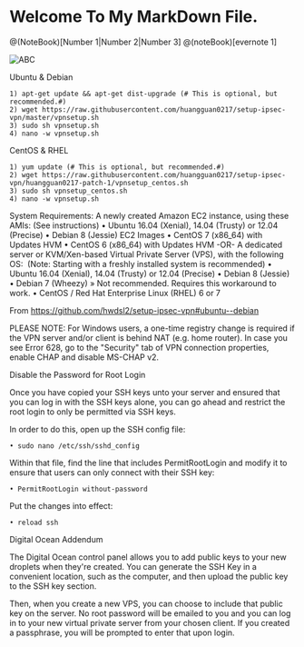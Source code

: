 # Welcome To My MarkDown File.
@(NoteBook)[Number 1|Number 2|Number 3]
@(noteBook)[evernote 1]



![ABC](http://www.baidu.com/img/bdlogo.gif)

Ubuntu & Debian

	1) apt-get update && apt-get dist-upgrade (# This is optional, but recommended.#)
	2) wget https://raw.githubusercontent.com/huangguan0217/setup-ipsec-vpn/master/vpnsetup.sh    
	3) sudo sh vpnsetup.sh
   	4) nano -w vpnsetup.sh

CentOS & RHEL

	1) yum update (# This is optional, but recommended.#)
	2) wget https://raw.githubusercontent.com/huangguan0217/setup-ipsec-vpn/huangguan0217-patch-1/vpnsetup_centos.sh
	3) sudo sh vpnsetup_centos.sh
	4) nano -w vpnsetup.sh

System Requirements:
A newly created Amazon EC2 instance, using these AMIs: (See instructions)
	• Ubuntu 16.04 (Xenial), 14.04 (Trusty) or 12.04 (Precise)
	• Debian 8 (Jessie) EC2 Images
	• CentOS 7 (x86_64) with Updates HVM
	• CentOS 6 (x86_64) with Updates HVM
-OR-
A dedicated server or KVM/Xen-based Virtual Private Server (VPS), with the following OS:
 (Note: Starting with a freshly installed system is recommended)
	• Ubuntu 16.04 (Xenial), 14.04 (Trusty) or 12.04 (Precise)
	• Debian 8 (Jessie)
	• Debian 7 (Wheezy) » Not recommended. Requires this workaround to work.
	• CentOS / Red Hat Enterprise Linux (RHEL) 6 or 7

From <https://github.com/hwdsl2/setup-ipsec-vpn#ubuntu--debian> 

PLEASE NOTE: For Windows users, a one-time registry change is required if the VPN server and/or client is behind NAT (e.g. home router). In case you see Error 628, go to the "Security" tab of VPN connection properties, enable CHAP and disable MS-CHAP v2.




Disable the Password for Root Login

Once you have copied your SSH keys unto your server and ensured that you can log in with the SSH keys alone, you can go ahead and restrict the root login to only be permitted via SSH keys.

In order to do this, open up the SSH config file:

	• sudo nano /etc/ssh/sshd_config
Within that file, find the line that includes PermitRootLogin and modify it to ensure that users can only connect with their SSH key:

	• PermitRootLogin without-password
Put the changes into effect:

	• reload ssh
Digital Ocean Addendum

The Digital Ocean control panel allows you to add public keys to your new droplets when they're created. You can generate the SSH Key in a convenient location, such as the computer, and then upload the public key to the SSH key section.

Then, when you create a new VPS, you can choose to include that public key on the server. No root password will be emailed to you and you can log in to your new virtual private server from your chosen client. If you created a passphrase, you will be prompted to enter that upon login.
